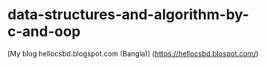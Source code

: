 # data-structures-and-algorithm-by-c-and-oop
[My blog hellocsbd.blogspot.com (Bangla)] (https://hellocsbd.blospot.com/)
